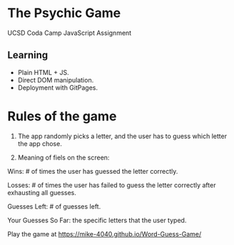 # The Psychic Game
UCSD Coda Camp JavaScript Assignment

## Learning
- Plain HTML + JS.
- Direct DOM manipulation.
- Deployment with GitPages.

# Rules of the game

1. The app randomly picks a letter, and the user has to guess which letter the app chose.

2. Meaning of fiels on the screen:

  Wins: # of times the user has guessed the letter correctly.

  Losses: # of times the user has failed to guess the letter correctly after exhausting all guesses.

  Guesses Left: # of guesses left.

  Your Guesses So Far: the specific letters that the user typed.
  
Play the game at https://mike-4040.github.io/Word-Guess-Game/ 
